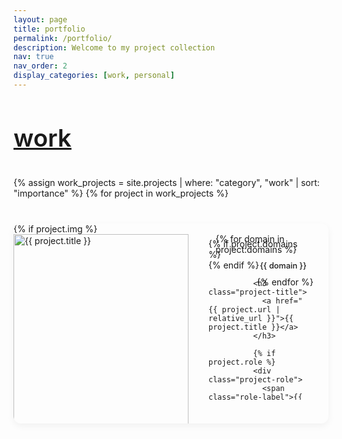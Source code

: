 ```yaml
---
layout: page
title: portfolio
permalink: /portfolio/
description: Welcome to my project collection
nav: true
nav_order: 2
display_categories: [work, personal]
---
```


<html lang="en">
<head>
  <meta charset="UTF-8">
  <meta name="viewport" content="width=device-width, initial-scale=1.0">
  <title>Portfolio</title>
  <style>
    /* Import elegant fonts */
    @import url('https://fonts.googleapis.com/css2?family=Playfair+Display:wght@400;500;600;700&family=Source+Sans+Pro:wght@300;400;600&display=swap');

    /* Base styling for projects page */
    .projects-wrapper {
      font-family: 'Source Sans Pro', var(--global-font-family), sans-serif;
      color: var(--global-text-color);
      max-width: 100%;
      margin: 0 auto;
    }

    /* Section styling */
    .project-section {
      margin-bottom: 4rem;
    }

    .section-title {
      font-family: 'Playfair Display', var(--global-serif-font-family), serif;
      font-size: 2.4rem;
      font-weight: 600;
      color: var(--global-theme-color);
      margin-bottom: 2rem;
      padding-bottom: 0.5rem;
      border-bottom: 1px solid var(--global-divider-color);
    }

    a .section-title {
      text-decoration: none;
    }

    /* Project card styling */
    .project-list {
      display: flex;
      flex-direction: column;
      gap: 2.5rem;
    }

    .project-card {
      background-color: var(--global-bg-color);
      border-radius: 12px;
      overflow: hidden;
      box-shadow: 0 4px 12px rgba(0, 0, 0, 0.05);
      transition: box-shadow 0.3s ease;
      height: 320px;  /* Fixed height for uniformity */
    }

    .project-card:hover {
      box-shadow: 0 10px 20px rgba(0, 0, 0, 0.08);
    }

    .project-content {
      display: flex;
      flex-direction: row;
      height: 100%;
    }

    /* Project image */
    .project-image {
      flex: 0 0 280px;
      width: 280px;
      height: 320px;
      overflow: hidden;
      position: relative;
    }

    .project-image img {
      width: 100%;
      height: 100%;
      object-fit: cover;
      object-position: center;
      display: block;
    }

    .no-image {
      background-color: var(--global-code-bg-color);
      height: 100%;
    }

    /* Project details */
    .project-details {
      flex: 1;
      padding: 1.5rem 2rem;
      display: flex;
      flex-direction: column;
      position: relative;
    }

    /* Domain tags in top right corner */
    .project-domains {
      position: absolute;
      top: 1rem;
      right: 1.5rem;
      display: flex;
      flex-direction: row;
      align-items: center;
      gap: 0.4rem;
      max-width: 70%;
      flex-wrap: wrap;
      justify-content: flex-end;
    }

    .domain-tag {
      display: inline-block;
      padding: 0.25rem 0.7rem;
      border-radius: 20px;
      font-size: 0.8rem;
      font-weight: 500;
      background-color: transparent;
      color: var(--global-theme-color);
      border: 1px solid var(--global-theme-color);
      white-space: nowrap;
    }

    .project-title {
      font-family: 'Playfair Display', var(--global-serif-font-family), serif;
      font-size: 1.7rem;
      font-weight: 600;
      margin: 0 0 0.4rem 0; /* Reduced top margin */
      letter-spacing: -0.02em;
      padding-right: 6rem; /* Make space for domain tags */
    }

    .project-title a {
      color: var(--global-text-color);
      text-decoration: none;
      transition: color 0.2s ease;
    }

    .project-title a:hover {
      color: var(--global-theme-color);
    }

    /* Role styling - moved under title */
    .project-role {
      margin-bottom: 0.8rem;
    }

    .role-label {
      display: inline-block;
      padding: 0.25rem 0.7rem;
      border-radius: 20px;
      font-size: 0.8rem;
      font-weight: 500;
      background-color: transparent;
      color: var(--global-theme-color);
      border: 1px solid var(--global-theme-color);
      white-space: nowrap;
    }

    .project-description {
      font-size: 1rem;
      line-height: 1.6;
      margin-bottom: 1rem;
      color: var(--global-text-color-light);
      overflow: hidden;
      display: -webkit-box;
      -webkit-line-clamp: 3;
      -webkit-box-orient: vertical;
    }

    /* Read More button */
    .read-more-btn {
      display: inline-block;
      padding: 0.4rem 1rem;
      background-color: var(--global-theme-color);
      color: var(--global-bg-color);
      border-radius: 20px;
      font-size: 0.9rem;
      font-weight: 500;
      text-decoration: none;
      transition: background-color 0.2s ease;
      margin-bottom: 1rem;
      align-self: flex-start;
    }

    .read-more-btn:hover {
      background-color: var(--global-hover-color, #0056b3);
    }

    /* Project metadata (technologies, links) */
    .project-meta {
      margin-top: auto;
      display: flex;
      flex-direction: column;
      gap: 0.8rem;
    }

    .project-tech {
      display: flex;
      flex-wrap: wrap;
      gap: 0.5rem;
    }

    .tech-tag {
      display: inline-block;
      padding: 0.25rem 0.7rem;
      border-radius: 20px;
      font-size: 0.8rem;
      font-weight: 500;
      background-color: transparent;
      color: var(--global-theme-color);
      border: 1px solid var(--global-theme-color);
      transition: transform 0.2s ease;
    }

    .tech-tag:hover {
      transform: translateY(-2px);
    }

    /* Project links */
    .project-links {
      position: absolute;
      bottom: 1.5rem;
      right: 1.5rem;
      display: flex;
      gap: 1rem;
    }

    .project-link {
      display: inline-flex;
      align-items: center;
      gap: 0.4rem;
      color: var(--global-text-color);
      text-decoration: none;
      font-weight: 500;
      font-size: 0.9rem;
      transition: color 0.2s ease;
    }

    .project-link:hover {
      color: var(--global-theme-color);
    }

    .project-link i {
      font-size: 1.1rem;
    }

    /* Media queries for responsiveness */
    @media (max-width: 900px) {
      .project-card {
        height: auto;
        min-height: 500px;
      }
      
      .project-content {
        flex-direction: column;
      }
      
      .project-image {
        flex: none;
        width: 100%;
        height: 220px;
      }
      
      .project-details {
        padding: 1.5rem;
        min-height: 280px;
      }
      
      .project-domains {
        position: relative;
        top: 0;
        right: 0;
        flex-direction: row;
        justify-content: flex-start;
        max-width: 100%;
        margin-bottom: 0.8rem;
      }
      
      .project-title {
        padding-right: 0;
        margin-top: 0.5rem;
      }
      
      .project-links {
        position: relative;
        bottom: 0;
        right: 0;
        margin-top: 1rem;
      }
    }
  </style>
</head>
<body>
  <div class="projects-wrapper">
    <!-- Example of updated project card structure -->
    <section id="work" class="project-section">
      <a id="work" href=".#work">
        <h2 class="section-title">work</h2>
      </a>
      <div class="project-list">
        {% assign work_projects = site.projects | where: "category", "work" | sort: "importance" %}
        {% for project in work_projects %}
        <div class="project-card">
          <div class="project-content">
            <div class="project-image">
              {% if project.img %}
              <a href="{{ project.url | relative_url }}">
                <img src="{{ project.img | relative_url }}" alt="{{ project.title }}" />
              </a>
              {% else %}
              <a href="{{ project.url | relative_url }}">
                <div class="no-image"></div>
              </a>
              {% endif %}
            </div>
            <div class="project-details">
              {% if project.domains %}
              <div class="project-domains">
                {% for domain in project.domains %}
                <span class="domain-tag">{{ domain }}</span>
                {% endfor %}
              </div>
              {% endif %}
              
              <h3 class="project-title">
                <a href="{{ project.url | relative_url }}">{{ project.title }}</a>
              </h3>
              
              {% if project.role %}
              <div class="project-role">
                <span class="role-label">{{ project.role }}</span>
              </div>
              {% endif %}
              
              <div class="project-description">{{ project.description }}</div>
              
              <a href="{{ project.url | relative_url }}" class="read-more-btn">Read More</a>
              
              <div class="project-meta">
                {% if project.tech %}
                <div class="project-tech">
                  {% for tech in project.tech %}
                  <span class="tech-tag">{{ tech }}</span>
                  {% endfor %}
                </div>
                {% endif %}
              </div>
              
              <div class="project-links">
                {% if project.github %}
                <a href="{{ project.github }}" class="project-link" target="_blank" rel="noopener noreferrer">
                  <i class="fab fa-github"></i> GitHub
                </a>
                {% endif %}
                
                {% if project.kaggle %}
                <a href="{{ project.kaggle }}" class="project-link" target="_blank" rel="noopener noreferrer">
                  <i class="fab fa-kaggle"></i> Kaggle
                </a>
                {% endif %}
                
                {% if project.website %}
                <a href="{{ project.website }}" class="project-link" target="_blank" rel="noopener noreferrer">
                  <i class="fas fa-globe"></i> Website
                </a>
                {% endif %}
              </div>
            </div>
          </div>
        </div>
        {% endfor %}
      </div>
    </section>
  </div>
</body>
</html>